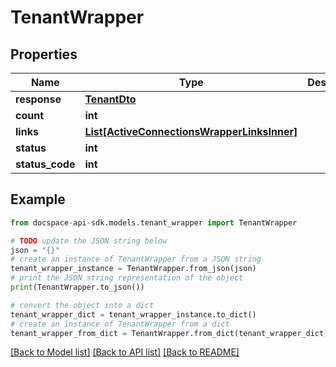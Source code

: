 # TenantWrapper

## Properties

Name | Type | Description | Notes
------------ | ------------- | ------------- | -------------
**response** | [**TenantDto**](TenantDto.md) |  | [optional] 
**count** | **int** |  | [optional] 
**links** | [**List[ActiveConnectionsWrapperLinksInner]**](ActiveConnectionsWrapperLinksInner.md) |  | [optional] 
**status** | **int** |  | [optional] 
**status_code** | **int** |  | [optional] 

## Example

```python
from docspace-api-sdk.models.tenant_wrapper import TenantWrapper

# TODO update the JSON string below
json = "{}"
# create an instance of TenantWrapper from a JSON string
tenant_wrapper_instance = TenantWrapper.from_json(json)
# print the JSON string representation of the object
print(TenantWrapper.to_json())

# convert the object into a dict
tenant_wrapper_dict = tenant_wrapper_instance.to_dict()
# create an instance of TenantWrapper from a dict
tenant_wrapper_from_dict = TenantWrapper.from_dict(tenant_wrapper_dict)
```
[[Back to Model list]](../README.md#documentation-for-models) [[Back to API list]](../README.md#documentation-for-api-endpoints) [[Back to README]](../README.md)


